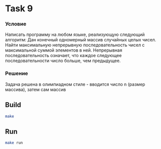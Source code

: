 # Task 9

### Условие
Написать программу на любом языке, реализующую следующий алгоритм: Дан
конечный одномерный массив случайных целых чисел. Найти максимальную
непрерывную последовательность чисел с максимальной суммой элементов в ней.
Непрерывная последовательность означает, что каждое следующее последовательности
число больше, чем предыдущее.

### Решение
Задача решена в олимпиадном стиле - вводится число n (размер массива), 
затем сам массив

## Build
```bash
make
```

## Run
```bash
make run
```
